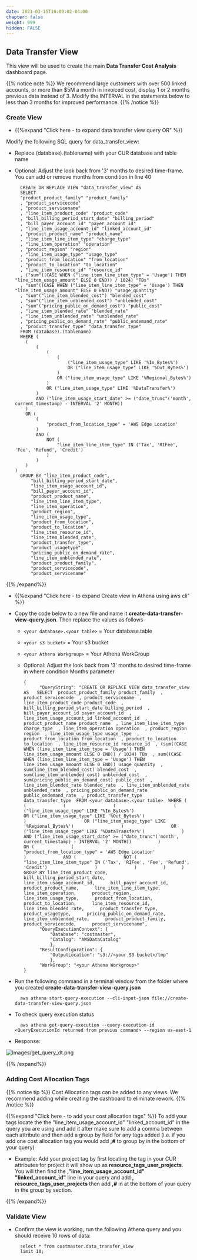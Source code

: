 ```yaml
---
date: 2021-03-15T10:00:02-04:00
chapter: false
weight: 999
hidden: FALSE
---
```


## Data Transfer View
This view will be used to create the main **Data Transfer Cost Analysis** dashboard page.

{{% notice note %}}
We recommend large customers with over 500 linked accounts, or more than $5M a month in invoiced cost, display 1 or 2 months previous data instead of 3. Modify the INTERVAL in the statements below to less than 3 months for improved performance.
{{% /notice %}}

### Create View
- {{%expand "Click here - to expand data transfer view query OR" %}}

Modify the following SQL query for data_transfer_view: 
- Replace (database).(tablename) with your CUR database and table name 
- Optional: Adjust the look back from '3' months to desired time-frame. You can add or remove months from condition in line 40

	    CREATE OR REPLACE VIEW "data_transfer_view" AS 
        SELECT
        "product_product_family" "product_family"
        , "product_servicecode"
        , "product_servicename"
        , "line_item_product_code" "product_code"
        , "bill_billing_period_start_date" "billing_period"
        , "bill_payer_account_id" "payer_account_id"
        , "line_item_usage_account_id" "linked_account_id"
        , "product_product_name" "product_name"
        , "line_item_line_item_type" "charge_type"
        , "line_item_operation" "operation"
        , "product_region" "region"
        , "line_item_usage_type" "usage_type"
        , "product_from_location" "from_location"
        , "product_to_location" "to_location"
        , "line_item_resource_id" "resource_id"
        , ("sum"((CASE WHEN ("line_item_line_item_type" = 'Usage') THEN "line_item_usage_amount" ELSE 0 END)) / 1024) "TBs"
        , "sum"((CASE WHEN ("line_item_line_item_type" = 'Usage') THEN "line_item_usage_amount" ELSE 0 END)) "usage_quantity"
        , "sum"("line_item_blended_cost") "blended_cost"
        , "sum"("line_item_unblended_cost") "unblended_cost"
        , "sum"("pricing_public_on_demand_cost") "public_cost"
        , "line_item_blended_rate" "blended_rate"
        , "line_item_unblended_rate" "unblended_rate"
        , "pricing_public_on_demand_rate" "public_ondemand_rate"
        , "product_transfer_type" "data_transfer_type"
        FROM (database).(tablename)
        WHERE (
          (
              (
                  (
                      (
                          ("line_item_usage_type" LIKE '%In_Bytes%')
                          OR ("line_item_usage_type" LIKE '%Out_Bytes%')
                      )
                      OR ("line_item_usage_type" LIKE '%Regional_Bytes%')
                  )
                  OR ("line_item_usage_type" LIKE '%DataTransfer%')
              )
              AND ("line_item_usage_start_date" >= ("date_trunc"('month', current_timestamp) - INTERVAL '2' MONTH))
          )
          OR (
              (
                  "product_from_location_type" = 'AWS Edge Location'
              )
              AND (
                  NOT (
                      "line_item_line_item_type" IN ('Tax', 'RIFee', 'Fee', 'Refund', 'Credit')
                  )
              )
          )
      )
        GROUP BY "line_item_product_code",
            "bill_billing_period_start_date",
            "line_item_usage_account_id",
            "bill_payer_account_id",
            "product_product_name",
            "line_item_line_item_type",
            "line_item_operation",
            "product_region",
            "line_item_usage_type",
            "product_from_location",
            "product_to_location",
            "line_item_resource_id",
            "line_item_blended_rate",
            "product_transfer_type",
            "product_usagetype",
            "pricing_public_on_demand_rate",
            "line_item_unblended_rate",
            "product_product_family",
            "product_servicecode",
            "product_servicename"  


{{% /expand%}}

- {{%expand "Click here - to expand Create view in Athena using aws cli" %}}
- Copy the code below to a new file and name it **create-data-transfer-view-query.json**. Then replace the values as follows-
   

    - `<your database>.<your table>` = Your database.table

    - `<your s3 bucket>` = Your s3 bucket

    - `<your Athena Workgroup>` = Your Athena WorkGroup
   
    - Optional: Adjust the look back from '3' months to desired time-frame in where condition Months parameter

          {
                "QueryString": "CREATE OR REPLACE VIEW data_transfer_view AS   SELECT  product_product_family product_family  , product_servicecode  , product_servicename  ,   line_item_product_code product_code  , bill_billing_period_start_date billing_period  , bill_payer_account_id payer_account_id  , line_item_usage_account_id linked_account_id  , product_product_name product_name  , line_item_line_item_type charge_type  , line_item_operation operation  , product_region region  , line_item_usage_type usage_type  , product_from_location from_location  , product_to_location to_location  , line_item_resource_id resource_id  , (sum((CASE WHEN (line_item_line_item_type = 'Usage') THEN line_item_usage_amount ELSE 0 END)) / 1024) TBs  , sum((CASE WHEN (line_item_line_item_type = 'Usage') THEN line_item_usage_amount ELSE 0 END)) usage_quantity  , sum(line_item_blended_cost) blended_cost  , sum(line_item_unblended_cost) unblended_cost  , sum(pricing_public_on_demand_cost) public_cost  , line_item_blended_rate blended_rate  , line_item_unblended_rate unblended_rate  , pricing_public_on_demand_rate public_ondemand_rate  , product_transfer_type data_transfer_type  FROM <your database>.<your table>  WHERE (          (              (                  (                      (                          ("line_item_usage_type" LIKE '%In_Bytes%')                          OR ("line_item_usage_type" LIKE '%Out_Bytes%')                      )                      OR ("line_item_usage_type" LIKE '%Regional_Bytes%')                  )                  OR ("line_item_usage_type" LIKE '%DataTransfer%')              )              AND ("line_item_usage_start_date" >= ("date_trunc"('month', current_timestamp) - INTERVAL '2' MONTH))          )          OR (              (                  "product_from_location_type" = 'AWS Edge Location'              )              AND (                  NOT (                      "line_item_line_item_type" IN ('Tax', 'RIFee', 'Fee', 'Refund', 'Credit')                  )              )          )      )  GROUP BY line_item_product_code,      bill_billing_period_start_date,      line_item_usage_account_id,      bill_payer_account_id,      product_product_name,      line_item_line_item_type,      line_item_operation,      product_region,      line_item_usage_type,      product_from_location,      product_to_location,      line_item_resource_id,      line_item_blended_rate,      product_transfer_type,      product_usagetype,      pricing_public_on_demand_rate,      line_item_unblended_rate,      product_product_family,      product_servicecode,      product_servicename",
                "QueryExecutionContext": {
                    "Database": "costmaster",
                    "Catalog": "AWSDataCatalog"
                    },
                "ResultConfiguration": {
                    "OutputLocation": "s3://<your S3 bucket>/tmp"
                    },
                "WorkGroup": "<your Athena Workgroup>"
          }

- Run the following command in a terminal window from the folder where you created **create-data-transfer-view-query.json**

        aws athena start-query-execution --cli-input-json file://create-data-transfer-view-query.json

- To check query execution status

        aws athena get-query-execution --query-execution-id <QueryExecutionId returned from previus command> --region us-east-1 
        
- Response:

![Images/get_query_dt.png](/Cost/200_Enterprise_Dashboards/Images/get_query_dt.png)

{{% /expand%}}

### Adding Cost Allocation Tags
{{% notice tip %}}
Cost Allocation tags can be added to any views. We recommend adding while creating the dashboard to eliminate rework. 
{{% /notice %}}

{{%expand "Click here - to add your cost allocation tags" %}}
To add your tags locate the the "line_item_usage_account_id" "linked_account_id" in the query you are using and add it after make sure to add a comma between each attribute and then add a group by field for any tags added (i.e. if you add one cost allocation tag you would add **,#** to group by in the bottom of your query)

- Example: Add your project tag by first locating the tag in your CUR attributes for project it will show up as **resource_tags_user_projects**. You will then find the **,"line_item_usage_account_id" "linked_account_id"** line in your query and add **, resource_tags_user_projects** then add **,#** in at the bottom of your query in the group by section.

{{% /expand%}}

### Validate View 

- Confirm the view is working, run the following Athena query and you should receive 10 rows of data:

        select * from costmaster.data_transfer_view
        limit 10;
		
